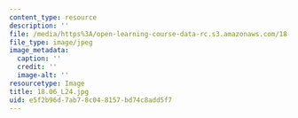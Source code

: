```yaml
---
content_type: resource
description: ''
file: /media/https%3A/open-learning-course-data-rc.s3.amazonaws.com/18-06-linear-algebra-spring-2010/e5f2b96d7ab78c048157bd74c8add5f7_18.06_L24.jpg
file_type: image/jpeg
image_metadata:
  caption: ''
  credit: ''
  image-alt: ''
resourcetype: Image
title: 18.06_L24.jpg
uid: e5f2b96d-7ab7-8c04-8157-bd74c8add5f7
---
```

